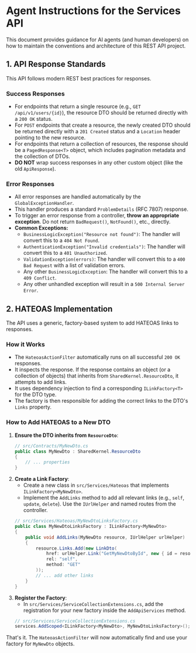 # Agent Instructions for the Services API

This document provides guidance for AI agents (and human developers) on how to maintain the conventions and architecture of this REST API project.

## 1. API Response Standards

This API follows modern REST best practices for responses.

### Success Responses
- For endpoints that return a single resource (e.g., `GET /api/v1/users/{id}`), the resource DTO should be returned directly with a `200 OK` status.
- For `POST` endpoints that create a resource, the newly created DTO should be returned directly with a `201 Created` status and a `Location` header pointing to the new resource.
- For endpoints that return a collection of resources, the response should be a `PagedResponse<T>` object, which includes pagination metadata and the collection of DTOs.
- **DO NOT** wrap success responses in any other custom object (like the old `ApiResponse`).

### Error Responses
- All error responses are handled automatically by the `GlobalExceptionHandler`.
- This handler produces a standard `ProblemDetails` (RFC 7807) response.
- To trigger an error response from a controller, **throw an appropriate exception**. Do not return `BadRequest()`, `NotFound()`, etc., directly.
- **Common Exceptions:**
  - `BusinessLogicException("Resource not found")`: The handler will convert this to a `404 Not Found`.
  - `AuthenticationException("Invalid credentials")`: The handler will convert this to a `401 Unauthorized`.
  - `ValidationException(errors)`: The handler will convert this to a `400 Bad Request` with a list of validation errors.
  - Any other `BusinessLogicException`: The handler will convert this to a `409 Conflict`.
  - Any other unhandled exception will result in a `500 Internal Server Error`.

## 2. HATEOAS Implementation

The API uses a generic, factory-based system to add HATEOAS links to responses.

### How it Works
- The `HateoasActionFilter` automatically runs on all successful `200 OK` responses.
- It inspects the response. If the response contains an object (or a collection of objects) that inherits from `SharedKernel.ResourceDto`, it attempts to add links.
- It uses dependency injection to find a corresponding `ILinkFactory<T>` for the DTO type.
- The factory is then responsible for adding the correct links to the DTO's `Links` property.

### How to Add HATEOAS to a New DTO
1. **Ensure the DTO inherits from `ResourceDto`**:
   ```csharp
   // src/Contracts/MyNewDto.cs
   public class MyNewDto : SharedKernel.ResourceDto
   {
       // ... properties
   }
   ```
2. **Create a Link Factory**:
   - Create a new class in `src/Services/Hateoas` that implements `ILinkFactory<MyNewDto>`.
   - Implement the `AddLinks` method to add all relevant links (e.g., `self`, `update`, `delete`). Use the `IUrlHelper` and named routes from the controller.
   ```csharp
   // src/Services/Hateoas/MyNewDtoLinksFactory.cs
   public class MyNewDtoLinksFactory : ILinkFactory<MyNewDto>
   {
       public void AddLinks(MyNewDto resource, IUrlHelper urlHelper)
       {
           resource.Links.Add(new LinkDto(
               href: urlHelper.Link("GetMyNewDtoById", new { id = resource.Id }),
               rel: "self",
               method: "GET"
           ));
           // ... add other links
       }
   }
   ```
3. **Register the Factory**:
   - In `src/Services/ServiceCollectionExtensions.cs`, add the registration for your new factory inside the `AddApiServices` method.
   ```csharp
   // src/Services/ServiceCollectionExtensions.cs
   services.AddScoped<ILinkFactory<MyNewDto>, MyNewDtoLinksFactory>();
   ```

That's it. The `HateoasActionFilter` will now automatically find and use your factory for `MyNewDto` objects.
